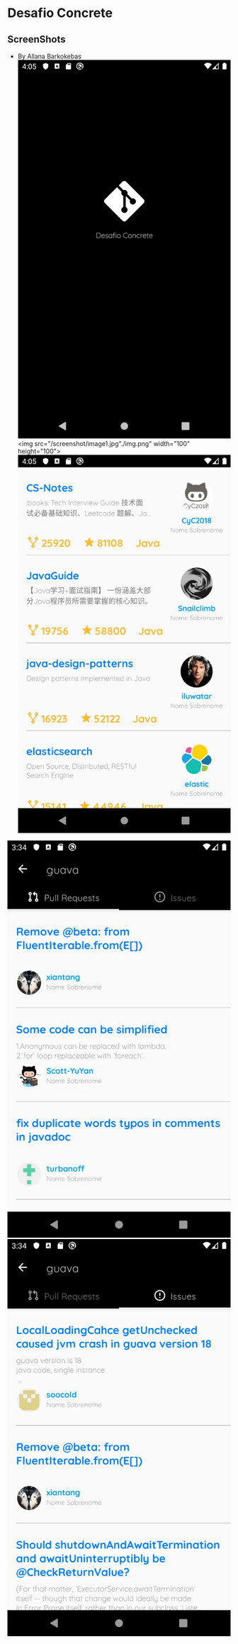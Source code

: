 # Desafio Concrete

## ScreenShots
- By Allana Barkokebas
![Splash](/screenshot/image1.jpg) 
<img src="/screenshot/image1.jpg"./img.png" width="100" height="100">
![Main](/screenshot/image2.jpg)

![Pull request](/screenshot/image3.jpg)
![issue](/screenshot/image4.jpg)
